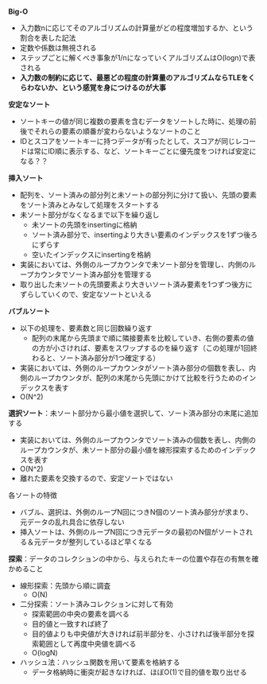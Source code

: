 **Big-O**
- 入力数nに応じてそのアルゴリズムの計算量がどの程度増加するか、という割合を表した記法
- 定数や係数は無視される
- ステップごとに解くべき事象が1/nになっていくアルゴリズムはO(logn)で表される
- **入力数の制約に応じて、最悪どの程度の計算量のアルゴリズムならTLEをくらわないか、という感覚を身につけるのが大事**
  
**安定なソート**
- ソートキーの値が同じ複数の要素を含むデータをソートした時に、処理の前後でそれらの要素の順番が変わらないようなソートのこと
 - IDとスコアをソートキーに持つデータが有ったとして、スコアが同じレコードは常にID順に表示する、など、ソートキーごとに優先度をつければ安定になる？？
 
**挿入ソート**
- 配列を、ソート済みの部分列と未ソートの部分列に分けて扱い、先頭の要素をソート済みとみなして処理をスタートする
- 未ソート部分がなくなるまで以下を繰り返し
  - 未ソートの先頭をinsertingに格納
  - ソート済み部分で、insertingより大きい要素のインデックスを1ずつ後ろにずらす
  - 空いたインデックスにinsertingを格納
- 実装においては、外側のループカウンタで未ソート部分を管理し、内側のループカウンタでソート済み部分を管理する
- 取り出した未ソートの先頭要素より大きいソート済み要素を1つずつ後方にずらしていくので、安定なソートといえる

**バブルソート**
- 以下の処理を、要素数と同じ回数繰り返す
  - 配列の末尾から先頭まで順に隣接要素を比較していき、右側の要素の値の方が小さければ、要素をスワップするのを繰り返す（この処理が1回終わると、ソート済み部分が1つ確定する）
- 実装においては、外側のループカウンタがソート済み部分の個数を表し、内側のループカウンタが、配列の末尾から先頭にかけて比較を行うためのインデックスを表す
- O(N^2)

**選択ソート**：未ソート部分から最小値を選択して、ソート済み部分の末尾に追加する
- 実装においては、外側のループカウンタでソート済みの個数を表し、内側のループカウンタが、未ソート部分の最小値を線形探索するためのインデックスを表す
- O(N^2)
- 離れた要素を交換するので、安定ソートではない

各ソートの特徴
- バブル、選択は、外側のループN回につきN個のソート済み部分が求まり、元データの乱れ具合に依存しない
- 挿入ソートは、外側のループN回につき元データの最初のN個がソートされる＆元データが整列しているほど早くなる

**探索**：データのコレクションの中から、与えられたキーの位置や存在の有無を確かめること
- 線形探索：先頭から順に調査
  - O(N)
- 二分探索：ソート済みコレクションに対して有効
  - 探索範囲の中央の要素を調べる
  - 目的値と一致すれば終了
  - 目的値よりも中央値が大きければ前半部分を、小さければ後半部分を探索範囲として再度中央値を調べる
  - O(logN)
- ハッシュ法：ハッシュ関数を用いて要素を格納する
  - データ格納時に衝突が起きなければ、ほぼO(1)で目的値を取り出せる
